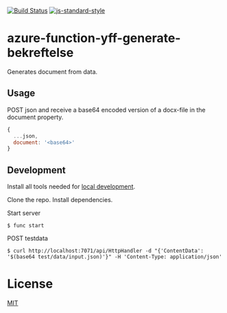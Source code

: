 [![Build Status](https://travis-ci.com/telemark/azure-function-yff-generate-bekreftelse.svg?branch=master)](https://travis-ci.com/telemarks/azure-function-yff-generate-bekreftelse)
[![js-standard-style](https://img.shields.io/badge/code%20style-standard-brightgreen.svg?style=flat)](https://github.com/feross/standard)

# azure-function-yff-generate-bekreftelse

Generates document from data.

## Usage

POST json and receive a base64 encoded version of a docx-file in the document property.

```JavaScript
{
  ...json,
  document: '<base64>'
}
```

## Development

Install all tools needed for [local development](https://docs.microsoft.com/en-us/azure/azure-functions/functions-develop-local).

Clone the repo. Install dependencies.

Start server

```
$ func start
```

POST testdata

```
$ curl http://localhost:7071/api/HttpHandler -d "{'ContentData': '$(base64 test/data/input.json)'}" -H 'Content-Type: application/json'
```

# License

[MIT](LICENSE)
